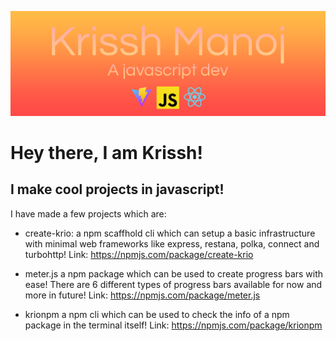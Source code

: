 ![Banner](Banner.png)

# Hey there, I am Krissh!

## I make cool projects in javascript!

I have made a few projects which are:
- create-krio:
  a npm scaffhold cli which can setup a basic infrastructure with minimal web frameworks like express, restana, polka, connect and turbohttp!
  Link: https://npmjs.com/package/create-krio

- meter.js
  a npm package which can be used to create progress bars with ease! There are 6 different types of progress bars available for now and more in future!
  Link: https://npmjs.com/package/meter.js

- krionpm
  a npm cli which can be used to check the info of a npm package in the terminal itself!
  Link: https://npmjs.com/package/krionpm
